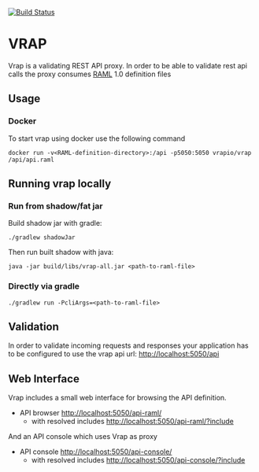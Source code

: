 [![Build Status](https://travis-ci.org/vrapio/vrap.svg?branch=master)](https://travis-ci.org/vrapio/vrap)

# VRAP
 
Vrap is a validating REST API proxy. In order to be able to validate rest api calls the proxy consumes [RAML](http://raml.org/) 1.0 definition files

## Usage

### Docker

To start vrap using docker use the following command

```
docker run -v<RAML-definition-directory>:/api -p5050:5050 vrapio/vrap /api/api.raml 
```

## Running vrap locally

### Run from shadow/fat jar

Build shadow jar with gradle:

```
./gradlew shadowJar
```

Then run built shadow with java:

```
java -jar build/libs/vrap-all.jar <path-to-raml-file>
```

### Directly via gradle

```
./gradlew run -PcliArgs=<path-to-raml-file>
```

## Validation

In order to validate incoming requests and responses your application has to be configured to use the vrap api url: [http://localhost:5050/api]()

## Web Interface

Vrap includes a small web interface for browsing the API definition.

- API browser [http://localhost:5050/api-raml/]()
    - with resolved includes [http://localhost:5050/api-raml/?include]()

And an API console which uses Vrap as proxy

- API console [http://localhost:5050/api-console/]()
    - with resolved includes [http://localhost:5050/api-console/?include]()
